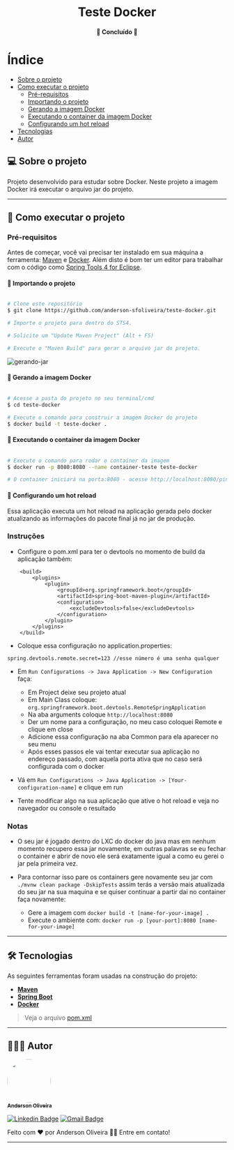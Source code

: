 <h1 align="center">
  Teste Docker
</h1>

<h4 align="center">
	🚧 Concluído 🚧
</h4>

# Índice

<!--ts-->

- [Sobre o projeto](#-sobre-o-projeto)
- [Como executar o projeto](#-como-executar-o-projeto)
  - [Pré-requisitos](#pré-requisitos)
  - [Importando o projeto](#-importando-o-projeto)
  - [Gerando a imagem Docker](#-gerando-a-imagem-docker)
  - [Executando o container da imagem Docker](#-executando-o-container-da-imagem-docker)
  - [Configurando um hot reload](#-configurando-um-hot-reload)
- [Tecnologias](#-tecnologias)
- [Autor](#-autor)
<!--te-->

## 💻 Sobre o projeto

Projeto desenvolvido para estudar sobre Docker. Neste projeto a imagem Docker irá executar o arquivo jar do projeto.

---

## 🚀 Como executar o projeto

### Pré-requisitos

Antes de começar, você vai precisar ter instalado em sua máquina a ferramenta:
[Maven](https://maven.apache.org/) e [Docker](https://www.docker.com/).
Além disto é bom ter um editor para trabalhar com o código como [Spring Tools 4 for Eclipse](https://spring.io/tools/).

#### 🎲 Importando o projeto

```bash

# Clone este repositório
$ git clone https://github.com/anderson-sfoliveira/teste-docker.git

# Importe o projeto para dentro do STS4.

# Solicite um "Update Maven Project" (Alt + F5)

# Execute o "Maven Build" para gerar o arquivo jar do projeto.

```

<a>
  <img src="https://i.ibb.co/VY2jkpJ/gerando-jar.png" alt="gerando-jar" border="0">
</a>

#### 🔨 Gerando a imagem Docker

```bash

# Acesse a pasta do projeto no seu terminal/cmd
$ cd teste-docker

# Execute o comando para construir a imagem Docker do projeto
$ docker build -t teste-docker .

```

#### 🏃 Executando o container da imagem Docker

```bash

# Execute o comando para rodar o container da imagem
$ docker run -p 8080:8080 --name container-teste teste-docker

# O container iniciará na porta:8080 - acesse http://localhost:8080/ping

```

#### 🏃 Configurando um hot reload

Essa aplicação executa um hot reload na aplicação gerada pelo docker atualizando as informações do pacote final já no jar de produção.

### Instruções

*  Configure o pom.xml para ter o devtools no momento de build da aplicação também:


```
	<build>
		<plugins>
			<plugin>
				<groupId>org.springframework.boot</groupId>
				<artifactId>spring-boot-maven-plugin</artifactId>
				<configuration>
					<excludeDevtools>false</excludeDevtools>
				</configuration>
			</plugin>
		</plugins>
	</build>
```

*  Coloque essa configuração no application.properties:

```
spring.devtools.remote.secret=123 //esse número é uma senha qualquer
```

* Em ```Run Configurations -> Java Application -> New Configuration``` faça:

  * Em Project deixe seu projeto atual
  * Em Main Class coloque: ```org.springframework.boot.devtools.RemoteSpringApplication```
  * Na aba arguments coloque ```http://localhost:8080```
  * Der um nome para a configuração, no meu caso coloquei Remote e clique em close
  * Adicione essa configuração na aba Common para ela aparecer no seu menu
  * Após esses passos ele vai tentar executar sua aplicação no endereço passado, com aquela porta ativa que no caso será configurada com o docker

*  Vá em ```Run Configurations -> Java Application -> [Your-configuration-name]``` e clique em run
* Tente modificar algo na sua aplicação que ative o hot reload e veja no navegador ou console o resultado

### Notas

* O seu jar é jogado dentro do LXC do docker do java mas em nenhum momento recupero essa jar novamente, em outras palavras se eu fechar o container e abrir de novo ele será exatamente igual a como eu gerei o jar pela primeira vez.

* Para contornar isso pare os containers gere novamente seu jar com ```./mvnw clean package -DskipTests``` assim terás a versão mais atualizada do seu jar na sua maquina e se quiser continuar a partir dai no container faça novamente:
  * Gere a imagem com ```docker build -t [name-for-your-image] . ``` 
  * Execute o ambiente com: ```docker run -p [your-port]:8080 [name-for-your-image]```


---

## 🛠 Tecnologias

As seguintes ferramentas foram usadas na construção do projeto:

- **[Maven](https://maven.apache.org/)**
- **[Spring Boot](https://spring.io/projects/spring-boot/)**
- **[Docker](https://www.docker.com/)**

> Veja o arquivo [pom.xml](https://github.com/anderson-sfoliveira/teste-docker/blob/main/pom.xml)

---

## 👨🏽‍💻 Autor

<a href="https://www.linkedin.com/in/anderson-sfoliveira/">
 <img style="border-radius: 50%;" src="https://avatars.githubusercontent.com/u/2175235?s=400&u=432d3456eb62f2df111abdccd667976321f6f74a&v=4" width="100px;" alt=""/>
 <br />
 <sub><b>Anderson Oliveira</b></sub></a> <a href="https://www.linkedin.com/in/anderson-sfoliveira/" title="Anderson Oliveira"></a>
 <br />

[![Linkedin Badge](https://img.shields.io/badge/-Anderson-blue?style=flat-square&logo=Linkedin&logoColor=white&link=https://www.linkedin.com/in/anderson-sfoliveira/)](https://www.linkedin.com/in/anderson-sfoliveira/)
[![Gmail Badge](https://img.shields.io/badge/-anderson.sfoliveira@gmail.com-c14438?style=flat-square&logo=Gmail&logoColor=white&link=mailto:anderson.sfoliveira@gmail.com)](mailto:anderson.sfoliveira@gmail.com)

Feito com ❤️ por Anderson Oliveira 👋🏽 Entre em contato!

---
